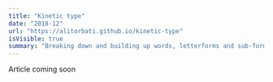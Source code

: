 ```yaml
---
title: "Kinetic type"
date: "2018-12"
url: "https://alitorbati.github.io/kinetic-type"
isVisible: true
summary: "Breaking down and building up words, letterforms and sub-forms."
---
```


Article coming soon
